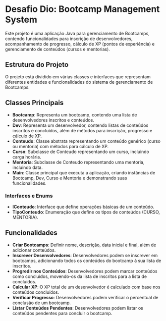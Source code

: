# Desafio Dio: Bootcamp Management System

Este projeto é uma aplicação Java para gerenciamento de Bootcamps, contendo funcionalidades para inscrição de desenvolvedores, acompanhamento de progresso, cálculo de XP (pontos de experiência) e gerenciamento de conteúdos (cursos e mentorias).

## Estrutura do Projeto
O projeto está dividido em várias classes e interfaces que representam diferentes entidades e funcionalidades do sistema de gerenciamento de Bootcamps.

## Classes Principais

- **Bootcamp**: Representa um bootcamp, contendo uma lista de desenvolvedores inscritos e conteúdos.
- **Dev**: Representa um desenvolvedor, contendo listas de conteúdos inscritos e concluídos, além de métodos para inscrição, progresso e cálculo de XP.
- **Conteudo**: Classe abstrata representando um conteúdo genérico (curso ou mentoria) com métodos para cálculo de XP.
- **Curso**: Subclasse de Conteudo representando um curso, incluindo carga horária.
- **Mentoria**: Subclasse de Conteudo representando uma mentoria, incluindo data.
- **Main**: Classe principal que executa a aplicação, criando instâncias de Bootcamp, Dev, Curso e Mentoria e demonstrando suas funcionalidades.
### Interfaces e Enums
- **IConteudo**: Interface que define operações básicas de um conteúdo.
- **TipoConteudo**: Enumeração que define os tipos de conteúdos (CURSO, MENTORIA).

## Funcionalidades

- **Criar Bootcamps**: Definir nome, descrição, data inicial e final, além de adicionar conteúdos.
- **Inscrever Desenvolvedores**: Desenvolvedores podem se inscrever em bootcamps, adicionando todos os conteúdos do bootcamp à sua lista de inscritos.
- **Progredir nos Conteúdos**: Desenvolvedores podem marcar conteúdos como concluídos, movendo-os da lista de inscritos para a lista de concluídos.
- **Calcular XP**: O XP total de um desenvolvedor é calculado com base nos conteúdos concluídos.
- **Verificar Progresso**: Desenvolvedores podem verificar o percentual de conclusão de um bootcamp.
- **Listar Conteúdos Pendentes**: Desenvolvedores podem listar os conteúdos pendentes para concluir o bootcamp.
